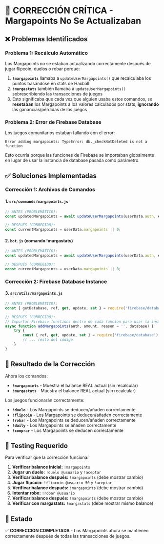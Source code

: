 # 🔧 CORRECCIÓN CRÍTICA - Margapoints No Se Actualizaban

## ❌ Problemas Identificados

### Problema 1: Recálculo Automático
Los Margapoints no se estaban actualizando correctamente después de jugar flipcoin, duelos o robar porque:

1. **`!margapoints`** llamaba a `updateUserMargapoints()` que recalculaba los puntos basándose en stats de Haxball
2. **`!margastats`** también llamaba a `updateUserMargapoints()` sobrescribiendo las transacciones de juegos
3. Esto significaba que cada vez que alguien usaba estos comandos, se **resetaban** los Margapoints a los valores calculados por stats, **ignorando** las ganancias/pérdidas de los juegos

### Problema 2: Error de Firebase Database
Los juegos comunitarios estaban fallando con el error:
```
Error adding margapoints: TypeError: db._checkNotDeleted is not a function
```
Esto ocurría porque las funciones de Firebase se importaban globalmente en lugar de usar la instancia de database pasada como parámetro.

## ✅ Soluciones Implementadas

### Corrección 1: Archivos de Comandos

#### 1. `src/commands/margapoints.js`
```javascript
// ANTES (PROBLEMÁTICO):
const updatedMargapoints = await updateUserMargapoints(userData.auth, database);

// DESPUÉS (CORREGIDO):
const currentMargapoints = userData.margapoints || 0;
```

#### 2. `bot.js` (comando !margastats)
```javascript
// ANTES (PROBLEMÁTICO):
const updatedMargapoints = await updateUserMargapoints(userData.auth, database);

// DESPUÉS (CORREGIDO):
const currentMargapoints = userData.margapoints || 0;
```

### Corrección 2: Firebase Database Instance

#### 3. `src/utils/margapoints.js`
```javascript
// ANTES (PROBLEMÁTICO):
const { getDatabase, ref, get, update, set } = require('firebase/database');

// DESPUÉS (CORREGIDO):
// Importar Firebase functions dentro de cada función para usar la instancia correcta
async function addMargapoints(auth, amount, reason = '', database) {
    try {
        const { ref, get, update, set } = require('firebase/database');
        // ... resto del código
    }
}
```

## 🎯 Resultado de la Corrección

Ahora los comandos:
- **`!margapoints`** - Muestra el balance REAL actual (sin recalcular)
- **`!margastats`** - Muestra el balance REAL actual (sin recalcular)

Los juegos funcionarán correctamente:
- **`!duelo`** - Los Margapoints se deducen/añaden correctamente
- **`!flipcoin`** - Los Margapoints se deducen/añaden correctamente  
- **`!robar`** - Los Margapoints se deducen/añaden correctamente
- **`!daily`** - Los Margapoints se añaden correctamente
- **`!comprar`** - Los Margapoints se deducen correctamente

## 🧪 Testing Requerido

Para verificar que la corrección funciona:

1. **Verificar balance inicial:** `!margapoints`
2. **Jugar un duelo:** `!duelo @usuario` y `!aceptar`
3. **Verificar balance después:** `!margapoints` (debe mostrar cambio)
4. **Jugar flipcoin:** `!flipcoin @usuario 50` y `!aceptar`
5. **Verificar balance después:** `!margapoints` (debe mostrar cambio)
6. **Intentar robo:** `!robar @usuario`
7. **Verificar balance después:** `!margapoints` (debe mostrar cambio)
8. **Verificar con margastats:** `!margastats` (debe mostrar mismo balance)

## 🎉 Estado

✅ **CORRECCIÓN COMPLETADA** - Los Margapoints ahora se mantienen correctamente después de todas las transacciones de juegos.
